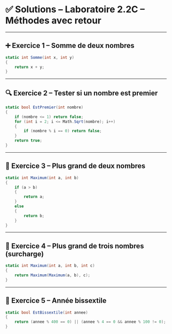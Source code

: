 # ✅ Solutions – Laboratoire 2.2C – Méthodes avec retour

---

## ➕ Exercice 1 – Somme de deux nombres

```csharp
static int Somme(int x, int y)
{
    return x + y;
}
```

---

## 🔍 Exercice 2 – Tester si un nombre est premier

```csharp
static bool EstPremier(int nombre)
{
    if (nombre <= 1) return false;
    for (int i = 2; i <= Math.Sqrt(nombre); i++)
    {
        if (nombre % i == 0) return false;
    }
    return true;
}
```

---

## 🔼 Exercice 3 – Plus grand de deux nombres

```csharp
static int Maximum(int a, int b)
{
    if (a > b)
    {
        return a;
    }
    else
    {
        return b;
    }
}
```

---

## 🔼 Exercice 4 – Plus grand de trois nombres (surcharge)

```csharp
static int Maximum(int a, int b, int c)
{
    return Maximum(Maximum(a, b), c);
}
```

---

## 📅 Exercice 5 – Année bissextile

```csharp
static bool EstBissextile(int annee)
{
    return (annee % 400 == 0) || (annee % 4 == 0 && annee % 100 != 0);
}
```
